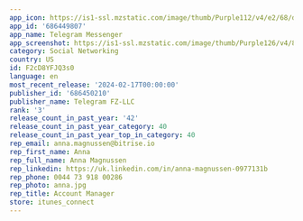 ```yaml
---
app_icon: https://is1-ssl.mzstatic.com/image/thumb/Purple112/v4/e2/68/d2/e268d27f-18b0-ef9c-480a-9580ebc9a453/AppIconLLC-0-0-1x_U007emarketing-0-7-0-0-85-220.png/1024x1024bb.png
app_id: '686449807'
app_name: Telegram Messenger
app_screenshot: https://is1-ssl.mzstatic.com/image/thumb/Purple126/v4/89/12/25/89122575-b648-2491-4b4a-cafa69904165/pr_source.png/1242x2688bb.png
category: Social Networking
country: US
id: F2cD8YFJQ3s0
language: en
most_recent_release: '2024-02-17T00:00:00'
publisher_id: '686450210'
publisher_name: Telegram FZ-LLC
rank: '3'
release_count_in_past_year: '42'
release_count_in_past_year_category: 40
release_count_in_past_year_top_in_category: 40
rep_email: anna.magnussen@bitrise.io
rep_first_name: Anna
rep_full_name: Anna Magnussen
rep_linkedin: https://uk.linkedin.com/in/anna-magnussen-0977131b
rep_phone: 0044 73 918 00286
rep_photo: anna.jpg
rep_title: Account Manager
store: itunes_connect
---
```

